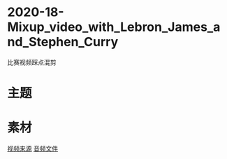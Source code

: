 # 2020-18-Mixup_video_with_Lebron_James_and_Stephen_Curry
比赛视频踩点混剪  
# 主题  
# 素材  
<a href="/素材/video/素材来源.md">视频来源</a>
<a href="/素材/sound">音频文件</a>
